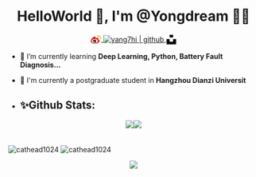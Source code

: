 <h1 align="center">HelloWorld 👋, I'm @Yongdream 🎯️🚀️</h1>
<!-- <h3 align="center">Welcome to my GitHub !</h3> -->


<p align="center">
  <a href="https://weibo.com/u/3927244243">
  <img align="center" alt="yang7hi | weibo" width="22px" src="https://github.com/Yongdream/Yongdream/blob/main/icon/wb.png" />
  </a> 
   <a href="https://github.com/Yongdream">
  <img align="center" alt="yang7hi | github" width="22px" src="https://raw.githubusercontent.com/rahuldkjain/github-profile-readme-generator/master/src/images/icons/Social/github.svg" />
  </a> 
  <a href="https://unsplash.com/@yang7hi">
  <img align="center" alt="yang7hi | github" width="22px" 
  src="https://github.com/Yongdream/Yongdream/blob/main/icon/Galaxy.svg" />
  </a>
</p>


- 🌱 I’m currently learning **Deep Learning, Python, Battery Fault Diagnosis...**
- 🔭 I'm currently a postgraduate student in **Hangzhou Dianzi Universit**
  
- ## ✨**Github Stats:**
<div style="display: flex; justify-content: center; ">
    <div style= "height: 50px;">
        <img src="https://github-readme-stats.vercel.app/api?username=yongdream&hide=contribs,issues&count_private=true&line_height=20" >
    </div>
    <div style=" height: 50px;">
        <img src="https://github-readme-stats.vercel.app/api/top-langs/?username=yongdream&layout=compact&line_height=20" >
    </div>
</div>
<img src="https://github-readme-stats.vercel.app/api/top-langs?username=cathead1024&layout=compact&include_all_commits=true&count_private=true&show_icons=true&line_height=20&title_color=7A7ADB&icon_color=2234AE&text_color=D3D3D3&bg_color=0,000000,130F40" alt="cathead1024" />

<img src="https://github-readme-stats.vercel.app/api?username=cathead1024&show_icons=true&line_height=20&title_color=7A7ADB&icon_color=2234AE&text_color=D3D3D3&bg_color=0,000000,130F40&include_all_commits=true&count_private=true" alt="cathead1024" />

<p align = 'center'> <img src= 'https://capsule-render.vercel.app/api?type=rect&color=gradient&height=2.5'/></p>



